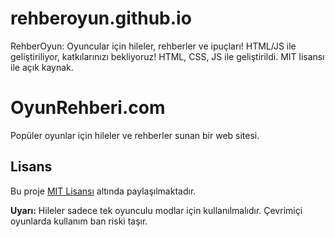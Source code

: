 # rehberoyun.github.io
RehberOyun: Oyuncular için hileler, rehberler ve ipuçları! HTML/JS ile geliştiriliyor, katkılarınızı bekliyoruz!
HTML, CSS, JS ile geliştirildi. MIT lisansı ile açık kaynak.

# OyunRehberi.com
Popüler oyunlar için hileler ve rehberler sunan bir web sitesi.

## Lisans
Bu proje [MIT Lisansı](LICENSE) altında paylaşılmaktadır.

**Uyarı:** Hileler sadece tek oyunculu modlar için kullanılmalıdır. Çevrimiçi oyunlarda kullanım ban riski taşır.
